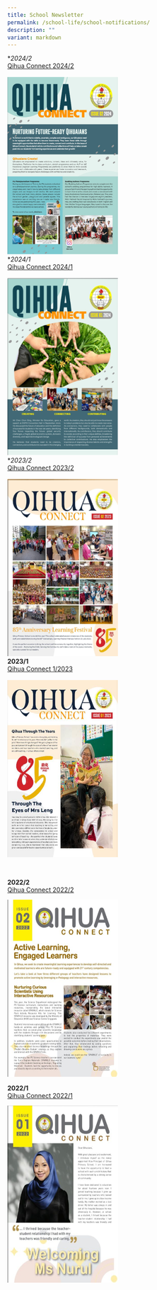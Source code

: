 ```yaml
---
title: School Newsletter
permalink: /school-life/school-notifications/
description: ""
variant: markdown
---
```

**2024/2*
<br>
[Qihua Connect 2024/2](https://online.flipbuilder.com/zlpi/stgi/)
<br>
<br>
<img src="/images/QihuaConnect_2_2024.png" style="width:250px;height:400px;">
<br>
**2024/1*
<br>
[Qihua Connect 2024/1](https://online.flipbuilder.com/zlpi/cavt/)
<br>
<br>
<img src="/images/issue12024.png" style="width:250px;height:400px;">
<br>
**2023/2*
<br>
[Qihua Connect 2023/2](https://online.flipbuilder.com/zlpi/hkru/)
<br>
<br>
<img src="/images/Qihua_Connect_2023_2.jpeg" style="width:250px;height:400px;">
<br>
**2023/1**
<br>
[Qihua Connect 1/2023](https://online.flipbuilder.com/zlpi/ebmx/)
<br>
<br>
<img src="/images/About Us/newsletter20231.jpeg" style="width:250px;height:400px;">

<br>




**2022/2**
<br>
[Qihua Connect 2022/2](https://online.flipbuilder.com/zlpi/arcn/)

<img src="/images/Useful Links/qihua connect 2.jpg" style="width:250px;height:400px;">


**2022/1**
<br>
[Qihua Connect 2022/1](https://online.flipbuilder.com/zlpi/ptfx/)

<img src="/images/Useful Links/Newsletter Image 1.jpeg" style="width:250px;height:400px;">
<br>
<br>